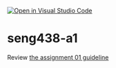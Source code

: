 [![Open in Visual Studio Code](https://classroom.github.com/assets/open-in-vscode-2e0aaae1b6195c2367325f4f02e2d04e9abb55f0b24a779b69b11b9e10269abc.svg)](https://classroom.github.com/online_ide?assignment_repo_id=17873113&assignment_repo_type=AssignmentRepo)
# seng438-a1

Review [the assignment 01 guideline](seng438-a1.md) 
